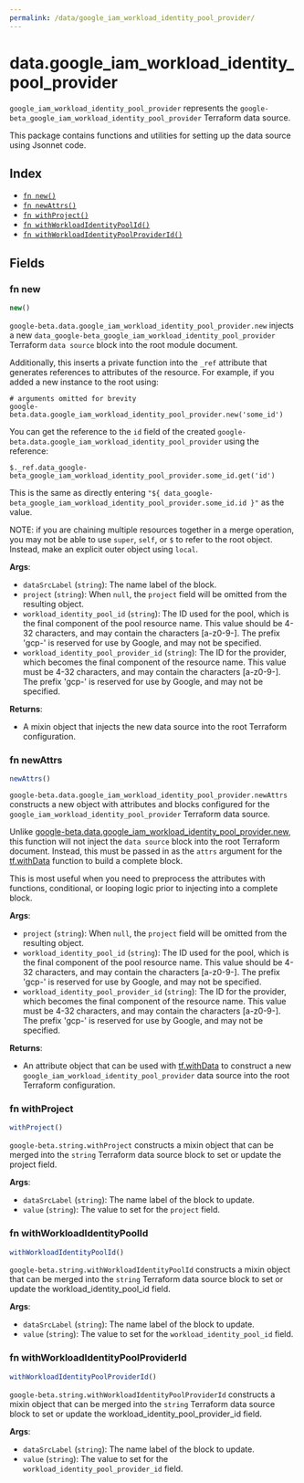 ```yaml
---
permalink: /data/google_iam_workload_identity_pool_provider/
---
```


# data.google_iam_workload_identity_pool_provider

`google_iam_workload_identity_pool_provider` represents the `google-beta_google_iam_workload_identity_pool_provider` Terraform data source.



This package contains functions and utilities for setting up the data source using Jsonnet code.


## Index

* [`fn new()`](#fn-new)
* [`fn newAttrs()`](#fn-newattrs)
* [`fn withProject()`](#fn-withproject)
* [`fn withWorkloadIdentityPoolId()`](#fn-withworkloadidentitypoolid)
* [`fn withWorkloadIdentityPoolProviderId()`](#fn-withworkloadidentitypoolproviderid)

## Fields

### fn new

```ts
new()
```


`google-beta.data.google_iam_workload_identity_pool_provider.new` injects a new `data_google-beta_google_iam_workload_identity_pool_provider` Terraform `data source`
block into the root module document.

Additionally, this inserts a private function into the `_ref` attribute that generates references to attributes of the
resource. For example, if you added a new instance to the root using:

    # arguments omitted for brevity
    google-beta.data.google_iam_workload_identity_pool_provider.new('some_id')

You can get the reference to the `id` field of the created `google-beta.data.google_iam_workload_identity_pool_provider` using the reference:

    $._ref.data_google-beta_google_iam_workload_identity_pool_provider.some_id.get('id')

This is the same as directly entering `"${ data_google-beta_google_iam_workload_identity_pool_provider.some_id.id }"` as the value.

NOTE: if you are chaining multiple resources together in a merge operation, you may not be able to use `super`, `self`,
or `$` to refer to the root object. Instead, make an explicit outer object using `local`.

**Args**:
  - `dataSrcLabel` (`string`): The name label of the block.
  - `project` (`string`):  When `null`, the `project` field will be omitted from the resulting object.
  - `workload_identity_pool_id` (`string`): The ID used for the pool, which is the final component of the pool resource name. This
value should be 4-32 characters, and may contain the characters [a-z0-9-]. The prefix
&#39;gcp-&#39; is reserved for use by Google, and may not be specified.
  - `workload_identity_pool_provider_id` (`string`): The ID for the provider, which becomes the final component of the resource name. This
value must be 4-32 characters, and may contain the characters [a-z0-9-]. The prefix
&#39;gcp-&#39; is reserved for use by Google, and may not be specified.

**Returns**:
- A mixin object that injects the new data source into the root Terraform configuration.


### fn newAttrs

```ts
newAttrs()
```


`google-beta.data.google_iam_workload_identity_pool_provider.newAttrs` constructs a new object with attributes and blocks configured for the `google_iam_workload_identity_pool_provider`
Terraform data source.

Unlike [google-beta.data.google_iam_workload_identity_pool_provider.new](#fn-google_iam_workload_identity_pool_providernew), this function will not inject the `data source`
block into the root Terraform document. Instead, this must be passed in as the `attrs` argument for the
[tf.withData](https://github.com/tf-libsonnet/core/tree/main/docs#fn-withdata) function to build a complete block.

This is most useful when you need to preprocess the attributes with functions, conditional, or looping logic prior to
injecting into a complete block.

**Args**:
  - `project` (`string`):  When `null`, the `project` field will be omitted from the resulting object.
  - `workload_identity_pool_id` (`string`): The ID used for the pool, which is the final component of the pool resource name. This
value should be 4-32 characters, and may contain the characters [a-z0-9-]. The prefix
&#39;gcp-&#39; is reserved for use by Google, and may not be specified.
  - `workload_identity_pool_provider_id` (`string`): The ID for the provider, which becomes the final component of the resource name. This
value must be 4-32 characters, and may contain the characters [a-z0-9-]. The prefix
&#39;gcp-&#39; is reserved for use by Google, and may not be specified.

**Returns**:
  - An attribute object that can be used with [tf.withData](https://github.com/tf-libsonnet/core/tree/main/docs#fn-withdata) to construct a new `google_iam_workload_identity_pool_provider` data source into the root Terraform configuration.


### fn withProject

```ts
withProject()
```

`google-beta.string.withProject` constructs a mixin object that can be merged into the `string`
Terraform data source block to set or update the project field.



**Args**:
  - `dataSrcLabel` (`string`): The name label of the block to update.
  - `value` (`string`): The value to set for the `project` field.


### fn withWorkloadIdentityPoolId

```ts
withWorkloadIdentityPoolId()
```

`google-beta.string.withWorkloadIdentityPoolId` constructs a mixin object that can be merged into the `string`
Terraform data source block to set or update the workload_identity_pool_id field.



**Args**:
  - `dataSrcLabel` (`string`): The name label of the block to update.
  - `value` (`string`): The value to set for the `workload_identity_pool_id` field.


### fn withWorkloadIdentityPoolProviderId

```ts
withWorkloadIdentityPoolProviderId()
```

`google-beta.string.withWorkloadIdentityPoolProviderId` constructs a mixin object that can be merged into the `string`
Terraform data source block to set or update the workload_identity_pool_provider_id field.



**Args**:
  - `dataSrcLabel` (`string`): The name label of the block to update.
  - `value` (`string`): The value to set for the `workload_identity_pool_provider_id` field.
